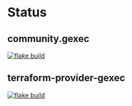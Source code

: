 # Status

## community.gexec
[![flake build](https://github.com/gexec/community.gexec/actions/workflows/flake.yml/badge.svg)](https://github.com/gexec/community.gexec/actions/workflows/flake.yml)

## terraform-provider-gexec
[![flake build](https://github.com/gexec/terraform-provider-gexec/actions/workflows/flake.yml/badge.svg)](https://github.com/gexec/terraform-provider-gexec/actions/workflows/flake.yml)
